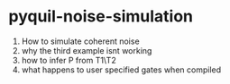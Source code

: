 # pyquil-noise-simulation

1. How to simulate coherent noise
2. why the third example isnt working
3. how to infer P from T1\T2
4. what happens to user specified gates when compiled


